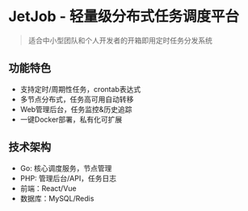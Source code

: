 # JetJob - 轻量级分布式任务调度平台

> 适合中小型团队和个人开发者的开箱即用定时任务分发系统

## 功能特色

- 支持定时/周期性任务，crontab表达式
- 多节点分布式，任务高可用自动转移
- Web管理后台，任务监控&历史追踪
- 一键Docker部署，私有化可扩展

## 技术架构

- Go: 核心调度服务，节点管理
- PHP: 管理后台/API，任务日志
- 前端：React/Vue
- 数据库：MySQL/Redis
 
